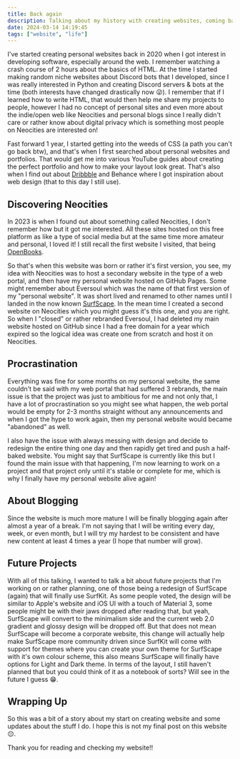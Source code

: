 ```yaml
---
title: Back again
description: Talking about my history with creating websites, coming back with blogging and a snippet on my future projects.
date: 2024-03-14 14:19:45
tags: ["website", "life"]
---
```


I've started creating personal websites back in 2020 when I got interest in developing software, especially around the web. I remember watching a crash course of 2 hours about the basics of HTML. At the time I started making random niche websites about Discord bots that I developed, since I was really interested in Python and creating Discord servers & bots at the time (both interests have changed drastically now 😜). I remember that if I learned how to write HTML, that would then help me share my projects to people, however I had no concept of personal sites and even more about the indie/open web like Neocities and personal blogs since I really didn't care or rather know about digital privacy which is something most people on Neocities are interested on!

Fast forward 1 year, I started getting into the weeds of CSS (a path you can't go back btw), and that's when I first searched about personal websites and portfolios. That would get me into various YouTube guides about creating the perfect portfolio and how to make your layout look great. That's also when I find out about [Dribbble](https://dribbble.com/reduxflakes/collections/6689825-Personal-Sites) and Behance where I got inspiration about web design (that to this day I still use).

## Discovering Neocities

In 2023 is when I found out about something called Neocities, I don't remember how but it got me interested. All these sites hosted on this free platform as like a type of social media but at the same time more amateur and personal, I loved it! I still recall the first website I visited, that being [OpenBooks](https://openbooks.neocities.org/).

So that's when this website was born or rather it's first version, you see, my idea with Neocities was to host a secondary website in the type of a web portal, and then have my personal website hosted on GitHub Pages. Some might remember about Eversoul which was the name of that first version of my "personal website". It was short lived and renamed to other names until I landed in the now known [SurfScape](https://surfscape.neocities.org/). In the mean time I created a second website on Neocities which you might guess it's this one, and you are right. So when I "closed" or rather rebranded Eversoul, I had deleted my main website hosted on GitHub since I had a free domain for a year which expired so the logical idea was create one from scratch and host it on Neocities.

## Procrastination

Everything was fine for some months on my personal website, the same couldn't be said with my web portal that had suffered 3 rebrands, the main issue is that the project was just to ambitious for me and not only that, I have a lot of procrastination so you might see what happen, the web portal would be empty for 2-3 months straight without any announcements and when I got the hype to work again, then my personal website would became "abandoned" as well.

I also have the issue with always messing with design and decide to redesign the entire thing one day and then rapidly get tired and push a half-baked website. You might say that SurfScape is currently like this but I found the main issue with that happening, I'm now learning to work on a project and that project only until it's stable or complete for me, which is why I finally have my personal website alive again!

## About Blogging

Since the website is much more mature I will be finally blogging again after almost a year of a break. I'm not saying that I will be writing every day, week, or even month, but I will try my hardest to be consistent and have new content at least 4 times a year (I hope that number will grow).

## Future Projects

With all of this talking, I wanted to talk a bit about future projects that I'm working on or rather planning, one of those being a redesign of SurfScape (again) that will finally use SurfKit. As some people voted, the design will be similar to Apple's website and iOS UI with a touch of Material 3, some people might be with their jaws dropped after reading that, but yeah, SurfScape will convert to the minimalism side and the current web 2.0 gradient and glossy design will be dropped off. But that does not mean SurfScape will become a corporate website, this change will actually help make SurfScape more community driven since SurfKit will come with support for themes where you can create your own theme for SurfScape with it's own colour scheme, this also means SurfScape will finally have options for Light and Dark theme. In terms of the layout, I still haven't planned that but you could think of it as a notebook of sorts? Will see in the future I guess 😁.

## Wrapping Up

So this was a bit of a story about my start on creating website and some updates about the stuff I do. I hope this is not my final post on this website 😔.

Thank you for reading and checking my website!!
